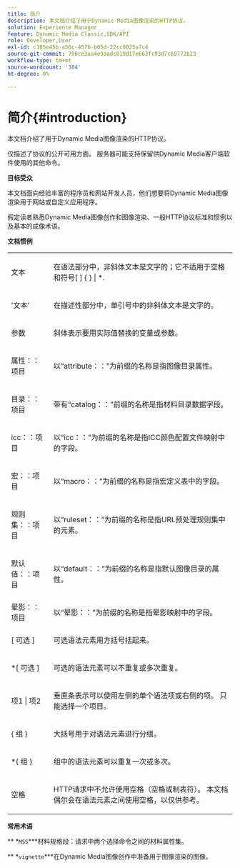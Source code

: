 ```yaml
---
title: 简介
description: 本文档介绍了用于Dynamic Media图像渲染的HTTP协议。
solution: Experience Manager
feature: Dynamic Media Classic,SDK/API
role: Developer,User
exl-id: c185e45b-a56c-4576-b05d-22cc0025a7c4
source-git-commit: 790ce3aa4e9aadc019d17e663fc93d7c69772b23
workflow-type: tm+mt
source-wordcount: '384'
ht-degree: 0%

---
```


# 简介{#introduction}

本文档介绍了用于Dynamic Media图像渲染的HTTP协议。

仅描述了协议的公开可用方面。 服务器可能支持保留供Dynamic Media客户端软件使用的其他命令。

**目标受众**

本文档面向经验丰富的程序员和网站开发人员，他们想要将Dynamic Media图像渲染用于网站或自定义应用程序。

假定读者熟悉Dynamic Media图像创作和图像渲染、一般HTTP协议标准和惯例以及基本的成像术语。

**文档惯例**

<table id="simpletable_E96BA470B3CE4266A9E6ED0440A56C40"> 
 <tr class="strow"> 
  <td class="stentry"> <p>文本 </p> </td> 
  <td class="stentry"> <p>在语法部分中，非斜体文本是文字的；它不适用于空格和符号[ ] { } | *. </p> </td> 
 </tr> 
 <tr class="strow"> 
  <td class="stentry"> <p>'文本' </p> </td> 
  <td class="stentry"> <p>在描述性部分中，单引号中的非斜体文本是文字的。 </p> </td> 
 </tr> 
 <tr class="strow"> 
  <td class="stentry"> <p> <span class="varname">参数</span> </p> </td> 
  <td class="stentry"> <p>斜体表示要用实际值替换的变量或参数。 </p> </td> 
 </tr> 
 <tr class="strow"> 
  <td class="stentry"> <p> <span class="codeph">属性：：项目</span> </p> </td> 
  <td class="stentry"> <p>以“attribute：：”为前缀的名称是指图像目录属性。 </p> </td> 
 </tr> 
 <tr class="strow"> 
  <td class="stentry"> <p> <span class="codeph">目录：：项目</span> </p> </td> 
  <td class="stentry"> <p>带有“catalog：：”前缀的名称是指材料目录数据字段。 </p> </td> 
 </tr> 
 <tr class="strow"> 
  <td class="stentry"> <p> <span class="codeph"> icc：：项目</span> </p> </td> 
  <td class="stentry"> <p>以“icc：：”为前缀的名称是指ICC颜色配置文件映射中的字段。 </p> </td> 
 </tr> 
 <tr class="strow"> 
  <td class="stentry"> <p> <span class="codeph">宏：：项目</span> </p> </td> 
  <td class="stentry"> <p>以“macro：：”为前缀的名称是指宏定义表中的字段。 </p> </td> 
 </tr> 
 <tr class="strow"> 
  <td class="stentry"> <p> <span class="codeph">规则集：：项目</span> </p> </td> 
  <td class="stentry"> <p>以“ruleset：：”为前缀的名称是指URL预处理规则集中的元素。 </p> </td> 
 </tr> 
 <tr class="strow"> 
  <td class="stentry"> <p> <span class="codeph">默认值：：项目</span> </p> </td> 
  <td class="stentry"> <p>以“default：：”为前缀的名称是指默认图像目录的属性。 </p> </td> 
 </tr> 
 <tr class="strow"> 
  <td class="stentry"> <span class="codeph">晕影：：项目</span> </td> 
  <td class="stentry"> <p>以“晕影：：”为前缀的名称是指晕影映射中的字段。 </p> </td> 
 </tr> 
 <tr class="strow"> 
  <td class="stentry"> <p>[ <span class="varname">可选</span> ] </p> </td> 
  <td class="stentry"> <p>可选语法元素用方括号括起来。 </p> </td> 
 </tr> 
 <tr class="strow"> 
  <td class="stentry"> <p>*[ <span class="varname">可选</span> ] </p> </td> 
  <td class="stentry"> <p>可选的语法元素可以不重复或多次重复。 </p> </td> 
 </tr> 
 <tr class="strow"> 
  <td class="stentry"> <p> <span class="varname">项1 </span>| <span class="varname">项2 </span> </p> </td> 
  <td class="stentry"> <p>垂直条表示可以使用左侧的单个语法项或右侧的项。 只能选择一个项目。 </p> </td> 
 </tr> 
 <tr class="strow"> 
  <td class="stentry"> <p>{ <span class="varname">组</span> } </p> </td> 
  <td class="stentry"> <p>大括号用于对语法元素进行分组。 </p> </td> 
 </tr> 
 <tr class="strow"> 
  <td class="stentry"> <p>*{ <span class="varname">组</span> } </p> </td> 
  <td class="stentry"> <p>组中的语法元素可以重复一次或多次。 </p> </td> 
 </tr> 
 <tr class="strow"> 
  <td class="stentry"> <p>空格 </p> </td> 
  <td class="stentry"> <p>HTTP请求中不允许使用空格（空格或制表符）。 本文档偶尔会在语法元素之间使用空格，以仅供参考。 </p> </td> 
 </tr> 
</table>

**常用术语**

** *`MSS`***材料规格段：请求中两个选择命令之间的材料属性集。

** *`vignette`***在Dynamic Media图像创作中准备用于图像渲染的图像。
